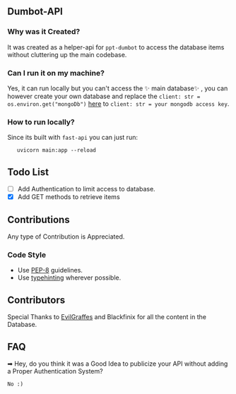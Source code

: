 ## Dumbot-API

### Why was it Created?
It was created as a helper-api for `ppt-dumbot` to access the database items without cluttering up the main codebase.

### Can I run it on my machine?
Yes, it can run locally but you can't access the ✨ main database✨ , you can however create your own database and replace the 
`client: str = os.environ.get("mongoDb")` [here](https://github.com/Rodrous/databaseApi/blob/main/logic_layer/backend.py) to `client: str = your mongodb access key`. 

### How to run locally?
Since its built with `fast-api` you can just run:
 ```
    uvicorn main:app --reload
 ```

## Todo List
- [ ] Add Authentication to limit access to database.
- [X] Add GET methods to retrieve items

## Contributions
Any type of Contribution is Appreciated.
### Code Style
- Use [PEP-8](https://www.python.org/dev/peps/pep-0008/) guidelines.
- Use [typehinting](https://docs.python.org/3/library/typing.html) wherever possible.



## Contributors
Special Thanks to [EvilGraffes](https://github.com/EvilGiraffes) and Blackfinix for all the content in the Database.

## FAQ
➡ Hey, do you think it was a Good Idea to publicize your API without adding a Proper Authentication System?

    No :)




